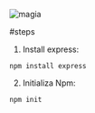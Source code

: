 ![magia](https://user-images.githubusercontent.com/68760595/138380493-b0ff4361-3fba-483e-9dfc-a6c065d46179.png)

#steps

1. Install express:

```
npm install express
```

2. Initializa Npm:

```
npm init
```


